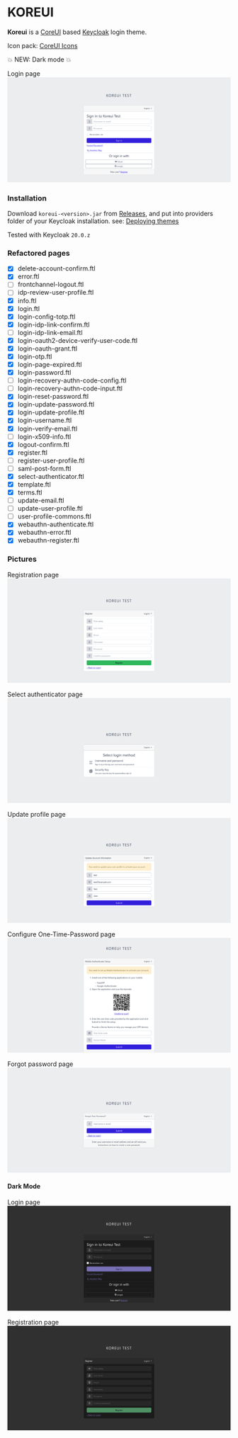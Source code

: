 # KOREUI

**Koreui** is a [CoreUI](https://coreui.io/) based [Keycloak](https://www.keycloak.org/) login theme.

Icon pack: [CoreUI Icons](https://coreui.io/icons/)


:boom: NEW: Dark mode :boom:

Login page
![Login page](img/login.png)

### Installation

Download `koreui-<version>.jar` from [Releases](https://github.com/nkelemen18/koreui/releases), and put into providers folder of your Keycloak installation.
see: [Deploying themes](https://www.keycloak.org/docs/latest/server_development/#deploying-themes)

Tested with Keycloak `20.0.z`

### Refactored pages

- [x] delete-account-confirm.ftl
- [x] error.ftl
- [ ] frontchannel-logout.ftl
- [ ] idp-review-user-profile.ftl
- [x] info.ftl
- [x] login.ftl
- [x] login-config-totp.ftl
- [x] login-idp-link-confirm.ftl
- [ ] login-idp-link-email.ftl
- [x] login-oauth2-device-verify-user-code.ftl
- [x] login-oauth-grant.ftl
- [x] login-otp.ftl
- [x] login-page-expired.ftl
- [x] login-password.ftl
- [ ] login-recovery-authn-code-config.ftl
- [ ] login-recovery-authn-code-input.ftl
- [x] login-reset-password.ftl
- [x] login-update-password.ftl
- [x] login-update-profile.ftl
- [x] login-username.ftl
- [x] login-verify-email.ftl
- [ ] login-x509-info.ftl
- [x] logout-confirm.ftl
- [x] register.ftl
- [ ] register-user-profile.ftl
- [ ] saml-post-form.ftl
- [x] select-authenticator.ftl
- [x] template.ftl
- [x] terms.ftl
- [ ] update-email.ftl
- [ ] update-user-profile.ftl
- [ ] user-profile-commons.ftl
- [x] webauthn-authenticate.ftl
- [x] webauthn-error.ftl
- [x] webauthn-register.ftl

### Pictures

Registration page
![Registration page](img/register.png)

Select authenticator page
![Select authenticator page](img/select_authenticator.png)

Update profile page
![Update profile page](img/update_profile.png)

Configure One-Time-Password page
![Configure One-Time-Password page](img/config_totp.png)

Forgot password page
![Forgot password page](img/forgot_password.png)

#### Dark Mode


Login page
![Login page](img/login_dark.png)

Registration page
![Registration page](img/register_dark.png)